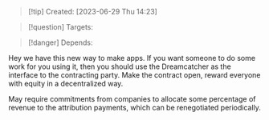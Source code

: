 
>[!tip] Created: [2023-06-29 Thu 14:23]

>[!question] Targets: 

>[!danger] Depends: 

Hey we have this new way to make apps.  If you want someone to do some work for you using it, then you should use the Dreamcatcher as the interface to the contracting party.  Make the contract open, reward everyone with equity in a decentralized way.

May require commitments from companies to allocate some percentage of revenue to the attribution payments, which can be renegotiated periodically.